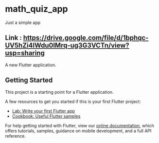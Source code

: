 # math_quiz_app
Just a simple app
## Link : https://drive.google.com/file/d/1bphqc-UV5hZi4IWdu0lMrq-ug3G3VCTn/view?usp=sharing
A new Flutter application.

## Getting Started

This project is a starting point for a Flutter application.

A few resources to get you started if this is your first Flutter project:

- [Lab: Write your first Flutter app](https://flutter.dev/docs/get-started/codelab)
- [Cookbook: Useful Flutter samples](https://flutter.dev/docs/cookbook)

For help getting started with Flutter, view our
[online documentation](https://flutter.dev/docs), which offers tutorials,
samples, guidance on mobile development, and a full API reference.
